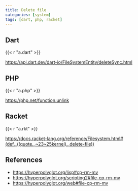 ```yaml
---
title: Delete file
categories: [system]
tags: [dart, php, racket]
---
```


## Dart

{{< r "a.dart" >}}

<https://api.dart.dev/dart-io/FileSystemEntity/deleteSync.html>

## PHP

{{< r "a.php" >}}

<https://php.net/function.unlink>

## Racket

{{< r "a.rkt" >}}

<https://docs.racket-lang.org/reference/Filesystem.html#(def._((quote._~23~25kernel)._delete-file))>

## References

- <https://hyperpolyglot.org/lisp#cp-rm-mv>
- <https://hyperpolyglot.org/scripting2#file-cp-rm-mv>
- <https://hyperpolyglot.org/web#file-cp-rm-mv>
